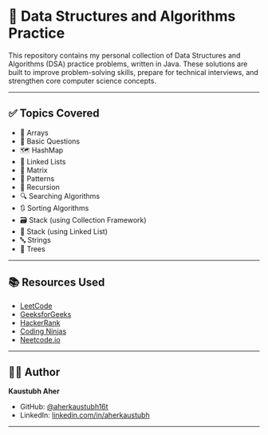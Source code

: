 # 🧠 Data Structures and Algorithms Practice

This repository contains my personal collection of Data Structures and Algorithms (DSA) practice problems, written in Java. These solutions are built to improve problem-solving skills, prepare for technical interviews, and strengthen core computer science concepts.

---

## ✅ Topics Covered

- 🔢 Arrays  
- 🔁 Basic Questions  
- 🗺️ HashMap  
- 🔗 Linked Lists  
- 🔲 Matrix  
- 🧵 Patterns  
- 🔄 Recursion  
- 🔍 Searching Algorithms  
- 🔃 Sorting Algorithms  
- 🗃️ Stack (using Collection Framework)  
- 🧱 Stack (using Linked List)  
- 🔤 Strings  
- 🌳 Trees  

---

## 📚 Resources Used

- [LeetCode](https://leetcode.com/)  
- [GeeksforGeeks](https://www.geeksforgeeks.org/)  
- [HackerRank](https://www.hackerrank.com/)  
- [Coding Ninjas](https://www.codingninjas.com/)  
- [Neetcode.io](https://neetcode.io/)  

---

## 🙋‍♂️ Author

**Kaustubh Aher**  
- GitHub: [@aherkaustubh16t](https://github.com/aherkaustubh16t)  
- LinkedIn: [linkedin.com/in/aherkaustubh](https://linkedin.com/in/aherkaustubh)  

---
